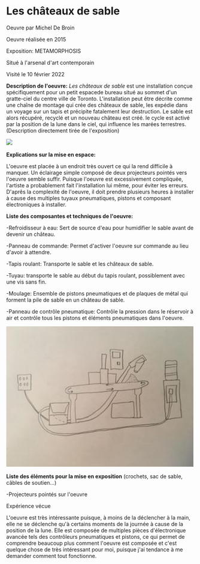 # Les châteaux de sable

Oeuvre par Michel De Broin

Oeuvre réalisée en 2015

Exposition: METAMORPHOSIS

Situé à l'arsenal d'art contemporain

Visité le 10 février 2022


**Description de l'oeuvre:**
*Les châteaux de sable* est une installation conçue spécifiquement pour un petit espacede bureau situé au sommet d'un gratte-ciel du centre ville de Toronto. L'installation peut être décrite comme une chaîne de montage qui crée des châteaux de sable, les expédie dans un voyage sur un tapis et précipite fatalement leur destruction. Le sable est alors récupéré, recyclé et un nouveau château est créé. le cycle est activé par la position de la lune dans le ciel, qui influence les marées terrestres. (Description directement tirée de l'exposition)

<img src="media/Les_châteaux_de_sable.jpg" style="width: 500px;"></img>

**Explications sur la mise en espace:**

L'oeuvre est placée à un endroit très ouvert ce qui la rend difficile à manquer. Un éclairage simple composé de deux projecteurs pointés vers l'oeuvre semble suffir. Puisque l'oeuvre est excessivement compliquée, l'artiste a probablement fait l'installation lui même, pour éviter les erreurs. D'aprês la complexité de l'oeuvre, il doit prendre plusieurs heures à installer à cause des multiples tuyaux pneumatiques, pistons et composant électroniques à installer. 

**Liste des composantes et techniques de l'oeuvre:**

-Refroidisseur à eau: Sert de source d'eau pour humidifier le sable avant de devenir un château.

-Panneau de commande: Permet d'activer l'oeuvre sur commande au lieu d'avoir à attendre.

-Tapis roulant: Transporte le sable et les châteaux de sable.

-Tuyau: transporte le sable au début du tapis roulant, possiblement avec une vis sans fin.

-Moulage: Ensemble de pistons pneumatiques et de plaques de métal qui forment la pile de sable en un château de sable.

-Panneau de contrôle pneumatique: Contrôle la pression dans le réservoir à air et contrôle tous les pistons et éléments pneumatiques dans l'oeuvre.

<img src="media/Dessin.jpg" style="width: 500px;"></img>

**Liste des éléments pour la mise en exposition** (crochets, sac de sable, câbles de soutien...)

-Projecteurs pointés sur l'oeuvre


Expérience vécue 

L'oeuvre est très intéressante puisque, à moins de la déclencher à la main, elle ne se déclenche qu'à certains moments de la journée à cause de la position de la lune. Elle est composée de multiples pièces d'électronique avancée tels des contrôleurs pneumatiques et pistons, ce qui permet de comprendre beaucoup plus comment l'oeuvre est composée et c'est quelque chose de très intéressant pour moi, puisque j'ai tendance à me demander comment tout fonctionne.
